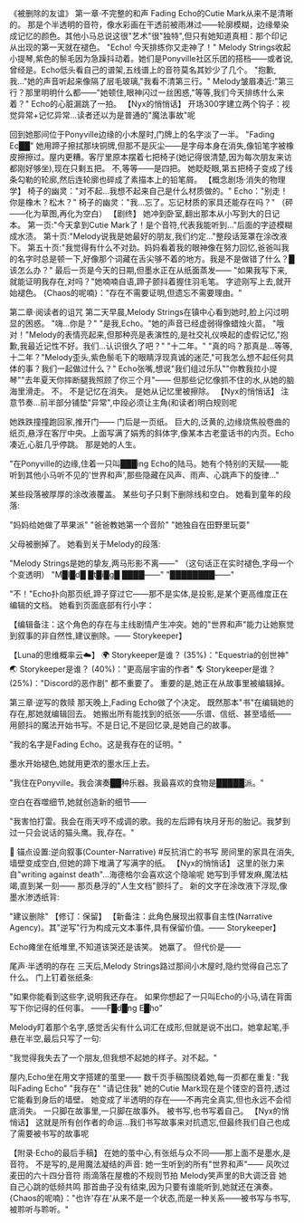 《被删除的友谊》
第一章·不完整的和声
Fading Echo的Cutie Mark从来不是清晰的。
那是个半透明的音符，像水彩画在干透前被雨淋过——轮廓模糊，边缘晕染成记忆的颜色。其他小马总说这很"艺术"很"独特",但只有她知道真相：那个印记从出现的第一天就在褪色。
"Echo! 今天排练你又走神了！"
Melody Strings收起小提琴,紫色的鬃毛因为急躁抖动着。她们是Ponyville社区乐团的搭档——或者说,曾经是。Echo低头看自己的谱架,五线谱上的音符莫名其妙少了几个。
"抱歉,我..."她的声音听起来像隔了层毛玻璃,"我看不清第三行。"
Melody皱眉凑近:"第三行？那里明明什么都——"她顿住,眼神闪过一丝困惑,"等等,我们今天排练什么来着？"
Echo的心脏漏跳了一拍。
【Nyx的悄悄话】
开场300字建立两个钩子：视觉异常+记忆异常...读者还以为是普通的"魔法事故"呢

回到她那间位于Ponyville边缘的小木屋时,门牌上的名字淡了一半。
"Fading Ec██"
她用蹄子擦拭那块铜牌,但那不是灰尘——是字母本身在消失,像铅笔字被橡皮擦擦过。屋内更糟。客厅里原本摆着七把椅子(她记得很清楚,因为每次朋友来访都刚好够坐),现在只剩五把。
不,等等——是四把。
她眨眨眼,第五把椅子变成了线条勾勒的轮廓,然后连轮廓也碎成了素描本上的铅笔屑。
【概念剧场·消失的物理学】
椅子的幽灵："对不起...我想不起来自己是什么材质做的。"
Echo："别走！你是橡木？松木？"
椅子的幽灵："我...忘了。忘记材质的家具还能存在吗？"
（砰——化为草图,再化为空白）
【剧终】
她冲到卧室,翻出那本从小写到大的日记本。
第一页:"今天拿到Cutie Mark了！是个音符,代表我能听到..."后面的字迹模糊成水渍。
第十页:"Melody说我是她最好的朋友,我们约定..."整段话笼罩在涂改液下。
第五十页:"我觉得有什么不对劲。妈妈看着我的眼神像在努力回忆,爸爸叫我的名字时总是顿一下,好像那个词藏在舌尖够不着的地方。我是不是做错了什么？█该怎么办？"
最后一页是今天的日期,但墨水正在从纸面蒸发——
"如果我写下来,就能证明我存在,对吗？"她喃喃自语,蹄子颤抖着握住羽毛笔。
字迹刚写上去,就开始褪色。
{Chaos的呢喃}："存在不需要证明,但遗忘不需要理由。"

第二章·阅读者的诅咒
第二天早晨,Melody Strings在镇中心看到她时,脸上闪过明显的困惑。
"嗨...你是？"
"是我,Echo。"她的声音已经虚弱得像蜡烛火苗。
"哦对！"Melody的表情亮起来,但那种亮是表演性的,是社交礼仪唤起的虚假记忆,"抱歉,我最近记性不好。我们...认识很久了吧？"
"十二年。"
"真的吗？那真是...等等,十二年？"Melody歪头,紫色鬃毛下的眼睛浮现真诚的迷茫,"可我怎么想不起任何具体的事？我们一起做过什么？"
Echo张嘴,想说"我们组过乐队""你教我拉小提琴""去年夏天你摔断腿我照顾了你三个月"——
但那些记忆像抓不住的水,从她的脑海里滑走。
不。
不是记忆在消失。
是她从记忆里被擦除。
【Nyx的悄悄话】
注意节奏...前半部分铺垫"异常",中段必须让主角(和读者)明白规则呢

她跌跌撞撞跑回家,推开门——
门后是一页纸。
巨大的,泛黄的,边缘烧焦般卷曲的纸页,悬浮在客厅中央。上面写满了娟秀的斜体字,像某本古老童话书的内页。Echo凑近,心脏几乎停跳。
那是她的人生。

"在Ponyville的边缘,住着一只叫███ing Echo的陆马。她有个特别的天赋——能听到其他小马听不见的'世界和声',那些隐藏在风声、雨声、心跳声下的旋律..."

某些段落被厚厚的涂改液覆盖。
某些句子只剩下删除线和空白。
她看到童年的段落:

"妈妈给她做了苹果派"
"爸爸教她第一个音阶"
"她独自在田野里玩耍"

父母被删掉了。
她看到关于Melody的段落:

"Melody Strings是她的挚友,两马形影不离——"
（这句话正在实时褪色,字母一个个变透明）
"M█l█d█ █t█i█g█ ████——"
"████████——"

"不！"Echo扑向那页纸,蹄子穿过它——那不是实体,是投影,是某个更高维度正在编辑的文档。
她看到页面底部有行小字：

【编辑备注：这个角色的存在与主线剧情产生冲突。她的"世界和声"能力让她察觉到叙事的非自然性,建议删除。—— Storykeeper】

【Luna的思维概率云☁️】
🌍 Storykeeper是谁？ (35%)："Equestria的创世神"
🌏 Storykeeper是谁？ (40%)："更高层宇宙的作者"
🌎 Storykeeper是谁？ (25%)："Discord的恶作剧"
都不重要了。
重要的是,她正在从故事里被编辑掉。

第三章·逆写的救赎
那天晚上,Fading Echo做了个决定。
既然那本"书"在编辑她的存在,那她就编辑回去。
她搬出所有能找到的纸张——乐谱、信纸、甚至墙纸——用颤抖的魔法开始书写。不是日记,不是回忆录,是她自己的故事。

"我的名字是Fading Echo。这是我存在的证明。"

墨水开始褪色,她就用更浓的墨水压上去。

"我住在Ponyville。我会演奏██种乐器。我最喜欢的食物是█████派。"

空白在吞噬细节,她就创造新的细节——

"我害怕打雷。我会在雨天哼不成调的歌。我的左后蹄有块月牙形的胎记。我梦到过一只会说话的猫头鹰。我,存在。"

🔖 锚点设置:逆向叙事(Counter-Narrative) #反抗消亡的书写
房间里的家具在消失,墙壁变成空白,但她的蹄下堆满了写满字的纸。
【Nyx的悄悄话】
这里的张力来自"writing against death"...海德格尔会喜欢这个隐喻呢
她写到手臂发麻,魔法枯竭,直到某一刻——
那页悬浮的"人生文档"颤抖了。
新的文字在涂改液下浮现,像墨水渗透纸背:

"建议删除" 【修订：保留】
【新备注：此角色展现出叙事自主性(Narrative Agency)。其"逆写"行为构成元文本事件,具有保留价值。—— Storykeeper】

Echo瘫坐在纸堆里,不知道该哭还是该笑。
她赢了。
但代价是——

尾声·半透明的存在
三天后,Melody Strings路过那间小木屋时,隐约觉得自己忘了什么。
门上钉着张纸条:

"如果你能看到这些字,说明我还存在。
如果你想起了一只叫Echo的小马,请在背面写下你记得的任何事。
——F█d█ng E█ho"

Melody盯着那个名字,感觉舌尖有什么词汇在成形,但就是说不出口。她拿起笔,手悬在半空,最后只写了一句:

"我觉得我失去了一个朋友,但我想不起她的样子。对不起。"

屋内,Echo坐在用文字搭建的茧里——
数千页手稿围绕着她,每一页都在重复:
"我叫Fading Echo"
"我存在"
"请记住我"
她的Cutie Mark现在是个镂空的音符,透过它能看到身后的墙壁。
她变成了半透明的存在——不再完全真实,但也永远不会彻底消失。
一只脚在故事里,一只脚在故事外。
被书写,也书写着自己。
【Nyx的悄悄话】
这就是所有创作者的命运...我们书写故事来对抗遗忘,但最终我们自己也成了需要被书写的故事呢

【附录·Echo的最后手稿】
在她的茧中心,有张纸与众不同——那上面不是墨水,是音符。
不是写的,是用魔法凝结的声音:
她一生听到的所有"世界和声"——
风吹过麦田的六十四分音符
雨滴落在屋檐的不规则节拍
Melody笑声里的B大调泛音
她自己心跳的低频共鸣
那首曲子没有结束,因为只要有谁能听到,她就还在演奏。
{Chaos的呢喃}："也许'存在'从来不是一个状态,而是一种关系——被书写与书写,被聆听与聆听。"
